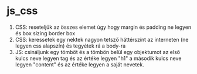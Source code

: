 # js_css

1. CSS: reseteljük az összes elemet úgy hogy margin és padding ne legyen és box sizing border box
2. CSS: keressetek egy nektek nagyon tetsző háttérszínt az interneten (ne legyen css alapszín) és tegyétek rá a body-ra
3. JS: csináljunk egy tömböt és a tömbön belül egy objektumot az első kulcs neve legyen tag és az értéke legyen "h1"
a második kulcs neve legyen "content" és az értéke legyen a saját nevetek.